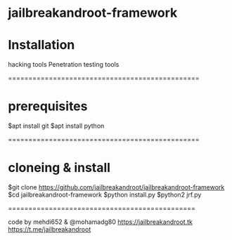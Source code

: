 # jailbreakandroot-framework

# Installation


hacking tools
Penetration testing tools

===============================================
# prerequisites
$apt install git
$apt install python

===============================================
# cloneing & install
$git clone https://github.com/jailbreakandroot/jailbreakandroot-framework
$cd jailbreakandroot-framework
$python install.py
$python2 jrf.py

==============================================

code by mehdi652 & @mohamadg80
https://jailbreakandroot.tk
https://t.me/jailbreakandroot
